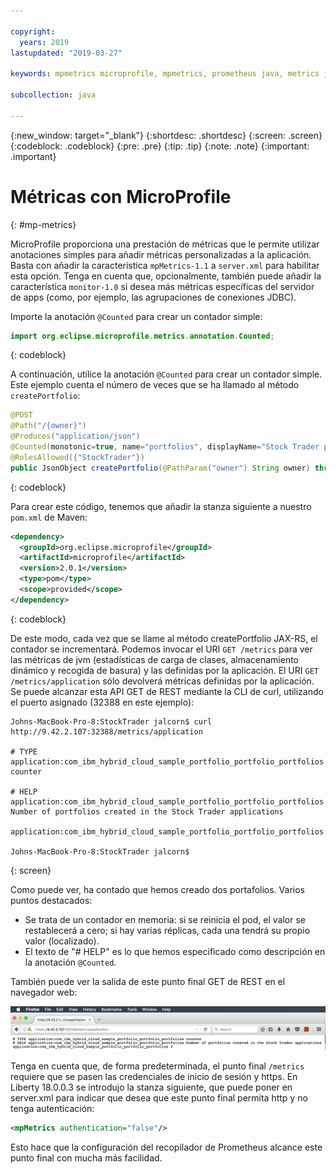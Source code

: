 ```yaml
---

copyright:
  years: 2019
lastupdated: "2019-03-27"

keywords: mpmetrics microprofile, mpmetrics, prometheus java, metrics java, microprofile metrics

subcollection: java

---
```


{:new_window: target="_blank"}
{:shortdesc: .shortdesc}
{:screen: .screen}
{:codeblock: .codeblock}
{:pre: .pre}
{:tip: .tip}
{:note: .note}
{:important: .important}

# Métricas con MicroProfile
{: #mp-metrics}

MicroProfile proporciona una prestación de métricas que le permite utilizar anotaciones simples para añadir métricas personalizadas a la aplicación. Basta con añadir la característica `mpMetrics-1.1` a `server.xml` para habilitar esta opción. Tenga en cuenta que, opcionalmente, también puede añadir la característica `monitor-1.0` si desea más métricas específicas del servidor de apps (como, por ejemplo, las agrupaciones de conexiones JDBC).

Importe la anotación `@Counted` para crear un contador simple:

```java
import org.eclipse.microprofile.metrics.annotation.Counted;
```
{: codeblock}

A continuación, utilice la anotación `@Counted` para crear un contador simple. Este ejemplo cuenta el número de veces que se ha llamado al método `createPortfolio`:

```java
@POST
@Path("/{owner}")
@Produces("application/json")
@Counted(monotonic=true, name="portfolios", displayName="Stock Trader portfolios", description="Number of portfolios created in the Stock Trader applications")
@RolesAllowed({"StockTrader"})
public JsonObject createPortfolio(@PathParam("owner") String owner) throws SQLException {
```
{: codeblock}

Para crear este código, tenemos que añadir la stanza siguiente a nuestro `pom.xml` de Maven:

```xml
<dependency>
  <groupId>org.eclipse.microprofile</groupId>
  <artifactId>microprofile</artifactId>
  <version>2.0.1</version>
  <type>pom</type>
  <scope>provided</scope>
</dependency>
```
{: codeblock}

De este modo, cada vez que se llame al método createPortfolio JAX-RS, el contador se incrementará. Podemos invocar el URI `GET /metrics` para ver las métricas de jvm (estadísticas de carga de clases, almacenamiento dinámico y recogida de basura) y las definidas por la aplicación. El URI `GET /metrics/application` sólo devolverá métricas definidas por la aplicación. Se puede alcanzar esta API GET de REST mediante la CLI de curl, utilizando el puerto asignado (32388 en este ejemplo):

```
Johns-MacBook-Pro-8:StockTrader jalcorn$ curl http://9.42.2.107:32388/metrics/application

# TYPE application:com_ibm_hybrid_cloud_sample_portfolio_portfolio_portfolios counter

# HELP application:com_ibm_hybrid_cloud_sample_portfolio_portfolio_portfolios Number of portfolios created in the Stock Trader applications

application:com_ibm_hybrid_cloud_sample_portfolio_portfolio_portfolios

Johns-MacBook-Pro-8:StockTrader jalcorn$
```
{: screen}

Como puede ver, ha contado que hemos creado dos portafolios. Varios puntos destacados:

- Se trata de un contador en memoria: si se reinicia el pod, el valor se restablecerá a cero; si hay varias réplicas, cada una tendrá su propio valor (localizado).
- El texto de "# HELP" es lo que hemos especificado como descripción en la anotación `@Counted`.

También puede ver la salida de este punto final GET de REST en el navegador web:

![Navegador web de punto final GET de REST](images/microprofile-metrics-image1.png "Navegador web de punto final GET de REST")

Tenga en cuenta que, de forma predeterminada, el punto final `/metrics` requiere que se pasen las credenciales de inicio de sesión y https. En Liberty 18.0.0.3 se introdujo la stanza siguiente, que puede poner en server.xml para indicar que desea que este punto final permita http y no tenga autenticación:

```xml
<mpMetrics authentication="false"/>
```

Esto hace que la configuración del recopilador de Prometheus alcance este punto final con mucha más facilidad.
